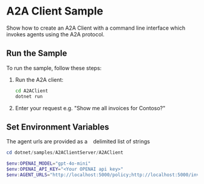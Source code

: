 ﻿
# A2A Client Sample
Show how to create an A2A Client with a command line interface which invokes agents using the A2A protocol.

## Run the Sample

To run the sample, follow these steps:

1. Run the A2A client:
    ```bash
    cd A2AClient
    dotnet run
    ```  
2. Enter your request e.g. "Show me all invoices for Contoso?"

## Set Environment Variables

The agent urls are provided as a ` ` delimited list of strings

```powershell
cd dotnet/samples/A2AClientServer/A2AClient

$env:OPENAI_MODEL="gpt-4o-mini"
$env:OPENAI_API_KEY="<Your OPENAI api key>"
$env:AGENT_URLS="http://localhost:5000/policy;http://localhost:5000/invoice;http://localhost:5000/logistics"
```
